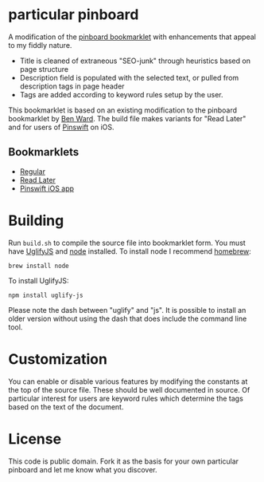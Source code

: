 # particular pinboard

A modification of the [pinboard bookmarklet][pinboard] with enhancements that appeal to my fiddly nature. 

- Title is cleaned of extraneous "SEO-junk" through heuristics based on page structure 
- Description field is populated with the selected text, or pulled from description tags in page header
- Tags are added according to keyword rules setup by the user.

This bookmarklet is based on an existing modification to the pinboard bookmarklet by [Ben Ward][benward]. The build file makes variants for "Read Later" and for users of [Pinswift][pinswift] on iOS.

## Bookmarklets

- [Regular](https://gist.github.com/cfd44a7a72442bb734eb)
- [Read Later](https://gist.github.com/98d36e72c48d1795553a)
- [Pinswift iOS app](https://gist.github.com/ff3d0c2e84def744a53d)

# Building

Run `build.sh` to compile the source file into bookmarklet form. You must have [UglifyJS][uglify] and [node][node] installed. To install node I recommend [homebrew][homebrew]:

	brew install node

To install UglifyJS:

	npm install uglify-js

Please note the dash between "uglify" and "js". It is possible to install an older version without using the dash that does include the command line tool.

# Customization

You can enable or disable various features by modifying the constants at the top of the source file. These should be well documented in source. Of particular interest for users are keyword rules which determine the tags based on the text of the document.

# License

This code is public domain. Fork it as the basis for your own particular pinboard and let me know what you discover.

[pinboard]:http://pinboard.in/howto/
[benward]:https://gist.github.com/BenWard/801657
[pinswift]:http://pinswiftapp.com/
[homebrew]:http://mxcl.github.com/homebrew/
[node]:http://nodejs.org/
[uglify]:https://github.com/mishoo/UglifyJS